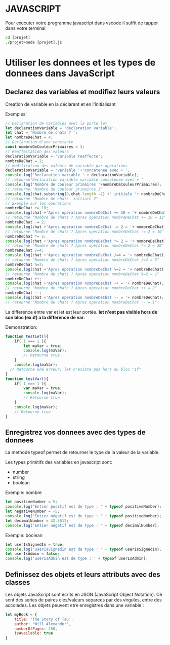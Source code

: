 # JAVASCRIPT

Pour executer votre programme javascript dans vscode il suffit de tapper dans votre terminal

```cmd
cd [projet]
./projet>node [projet].js
```

# Utiliser les donnees et les types de donnees dans JavaScript

## Declarez des variables et modifiez leurs valeurs

Creation de variable en la déclarant et en l'initialisant

Exemples:

```js
// Declaration de variables avec la porte let
let declarationVariable = 'declaration variable';
let chat = 'Nombre de chats ? ';
let nombreDeChat = 4;
// Declaration d'une constante
const nombreDeCouleurPrimaires = 3;
// Reaffectation des valeurs
declarationVariable = 'variable reaffecte';
nombreDeChat = 2;
// modification des valeurs de variable par operations
declarationVariable = 'variable '+'concatenee avec + ';
console.log('Declaration variable ' + declarationVariable);
// retourne"Declaration variable variable concatenee avec + "
console.log('Nombre de couleur primaires '+nombreDeCouleurPrimaires);
// retourne "Nombre de couleur primaires 3"
console.log(chat.substring(0,chat.length -2) +' initiale '+ nombreDeChat);
// retourne "Nombre de chats  initiale 2"
// Exemple sur les operations
nombreDeChat += 10;
console.log(chat +'Apres operation nombreDeChat += 10 = '+ nombreDeChat);
// retourne "Nombre de chats ? Apres operation nombreDeChat += 10 = 12"
nombreDeChat -= 2;
console.log(chat +'Apres operation nombreDeChat -= 2 = '+ nombreDeChat);
// retourne "Nombre de chats ? Apres operation nombreDeChat -= 2 = 10"
nombreDeChat *= 2;
console.log(chat +'Apres operation nombreDeChat *= 2 = '+ nombreDeChat);
// retourne "Nombre de chats ? Apres operation nombreDeChat *= 2 = 20"
nombreDeChat /=4;
console.log(chat +'Apres operation nombreDeChat /=4 = '+ nombreDeChat);
// retourne "Nombre de chats ? Apres operation nombreDeChat /=4 = 5"
nombreDeChat %=2;
console.log(chat +'Apres operation nombreDeChat %=2 = '+ nombreDeChat);
// retourne "Nombre de chats ? Apres operation nombreDeChat %=2 = 1"
nombreDeChat ++;
console.log(chat +'Apres operation nombreDeChat ++ = '+ nombreDeChat);
// retourne "Nombre de chats ? Apres operation nombreDeChat ++ = 2"
nombreDeChat --;
console.log(chat +'Apres operation nombreDeChat -- = '+ nombreDeChat);
// retourne "Nombre de chats ? Apres operation nombreDeChat -- = 1"
```

La difference entre var et let est leur portée. **let n'est pas visible hors de son bloc (ex:if) a la difference de var.**

Demonstration:

```js
function testLet(){
    if( 1 === 1 ){
        let maVar = true;
        console.log(maVar);
        // Retourne true
    }
    console.log(maVar);
  // Retourne une erreur, let n'existe pas hors du bloc "if"
}
function testVar(){
    if( 1 === 1 ){
        var maVar = true;
        console.log(maVar);
        // Retourne true
    }
    console.log(maVar);
    // Retourne true
}
```

## Enregistrez vos donnees avec des types de donnees

La methode typeof permet de retourner le type de la valeur de la variable.

Les types primitifs des variables en javascript sont:

* number
* string
* boolean

Exemple: nombre

```js
let positiveNumber = 5;
console.log('Entier positif est de type : ' + typeof positiveNumber);
let negativeNumber = -5;
console.log('Entier négatif est de type : ' + typeof positiveNumber);
let decimalNumber = 42.5612;
console.log('Entier négatif est de type : ' + typeof decimalNumber);
```

Exemple: boolean
```js
let userIsSignedIn = true;
console.log('userIsSignedIn est de type : ' + typeof userIsSignedIn);
let userIsAdmin = false;
console.log('userIsAdmin est de type : ' + typeof userIsAdmin);
```

## Definissez des objets et leurs attributs avec des classes

Les objets JavaScript sont ecrits en JSON (JavaScript Object Notation). Ce sont des series de paires cles/valeurs separees par des virgules, entre des accolades. Les objets peuvent etre enregistres dans une variable :

```js
let myBook = {
    title: 'The Story of Tau',
    author: 'Will Alexander',
    numberOfPages: 250,
    isAvailable: true
}
```